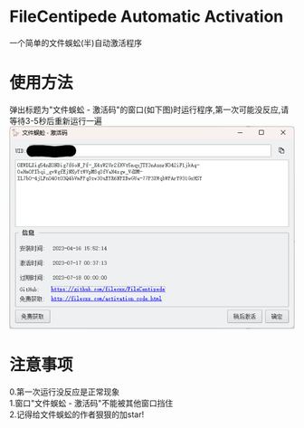 # FileCentipede Automatic Activation
一个简单的文件蜈蚣(半)自动激活程序
# 使用方法
弹出标题为"文件蜈蚣 - 激活码"的窗口(如下图)时运行程序,第一次可能没反应,请等待3-5秒后重新运行一遍
![Image text](https://raw.githubusercontent.com/Uber-Eins/FileCentipede-Automatic-Activation/main/img/173847.png)
# 注意事项
0.第一次运行没反应是正常现象  
1.窗口"文件蜈蚣 - 激活码"不能被其他窗口挡住  
2.记得给文件蜈蚣的作者狠狠的加star!
